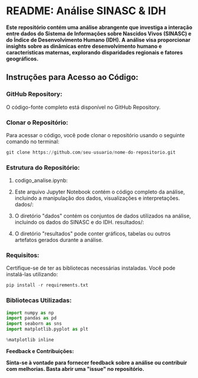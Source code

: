 # README: Análise SINASC & IDH

**Este repositório contém uma análise abrangente que investiga a interação entre dados do Sistema de Informações sobre Nascidos Vivos (SINASC) e do Índice de Desenvolvimento Humano (IDH). A análise visa proporcionar insights sobre as dinâmicas entre desenvolvimento humano e características maternas, explorando disparidades regionais e fatores geográficos.**

## Instruções para Acesso ao Código:

### GitHub Repository:

O código-fonte completo está disponível no GitHub Repository.
### Clonar o Repositório:

Para acessar o código, você pode clonar o repositório usando o seguinte comando no terminal:

```python
git clone https://github.com/seu-usuario/nome-do-repositorio.git
```

### Estrutura do Repositório:

1. codigo_analise.ipynb:

2. Este arquivo Jupyter Notebook contém o código completo da análise, incluindo a manipulação dos dados, visualizações e interpretações.
dados/:

3. O diretório "dados" contém os conjuntos de dados utilizados na análise, incluindo os dados do SINASC e do IDH.
resultados/:

4. O diretório "resultados" pode conter gráficos, tabelas ou outros artefatos gerados durante a análise.
   
### Requisitos:

Certifique-se de ter as bibliotecas necessárias instaladas. Você pode instalá-las utilizando:

```python
pip install -r requirements.txt
```

### Bibliotecas Utilizadas:

```python
import numpy as np
import pandas as pd
import seaborn as sns
import matplotlib.pyplot as plt

%matplotlib inline
```

**Feedback e Contribuições:**

**Sinta-se à vontade para fornecer feedback sobre a análise ou contribuir com melhorias. Basta abrir uma "issue" no repositório.**
